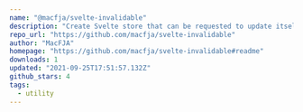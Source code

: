 ```yaml
---
name: "@macfja/svelte-invalidable"
description: "Create Svelte store that can be requested to update itself."
repo_url: "https://github.com/macfja/svelte-invalidable"
author: "MacFJA"
homepage: "https://github.com/macfja/svelte-invalidable#readme"
downloads: 1
updated: "2021-09-25T17:51:57.132Z"
github_stars: 4
tags: 
  - utility
---
```

